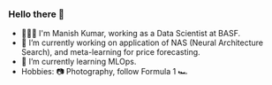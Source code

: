 ### Hello there 👋

<!--
**mkumar73/mkumar73** is a ✨ _special_ ✨ repository because its `README.md` (this file) appears on your GitHub profile.

Here are some ideas to get you started:

- 🔭 I’m currently working on ...
- 🌱 I’m currently learning ...
- 👯 I’m looking to collaborate on ...
- 🤔 I’m looking for help with ...
- 💬 Ask me about ...
- 📫 How to reach me: ...
- 😄 Pronouns: ...
- ⚡ Fun fact: ...
-->

- 👨🏻‍💻 I'm Manish Kumar, working as a Data Scientist at BASF. 
- 🔭 I’m currently working on application of NAS (Neural Architecture Search), and meta-learning for price forecasting.
- 🌱 I’m currently learning MLOps.
- Hobbies: 📷 Photography, follow Formula 1 🏎 
